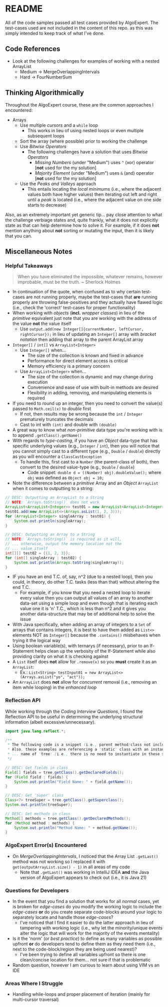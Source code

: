 # README

All of the code samples passed all test cases provided by AlgoExpert. The test-cases used are not included in the content of this repo. as this was simply intended to keep track of what I've done.

## Code References

- Look at the following challenges for examples of working with a nested ArrayList
  - Medium -> MergeOverlappingIntervals
  - Hard -> FourNumberSum

## Thinking Algorithmically

Throughout the AlgoExpert course, these are the common approaches I encountered:

- Arrays
  - Use multiple *cursors* and a `while` loop
    - This works in lieu of using nested loops or even multiple subsequent loops
  - Sort the array (where possible) prior to working the challenge
  - Use *Bitwise Operators*
    - The following challenges have a solution that uses *Bitwise Operators*
      - *Missing Numbers* (under "Medium") uses `^` (xor) operator [**not** used for the my solution]
      - *Majority Element* (under "Medium") uses `&` (and) operator [**not** used for the my solution]
  - Use the *Peaks and Valleys* approach
    - This entails locating the *local minimums* (i.e., where the adjacent values both have higher values) then iterating out left and right until a *peak* is located (i.e., where the adjacent value on one side starts to decrease)

Also, as an extremely important yet generic tip... pay close attention to what the challenge verbiage states and, quite frankly, what it does not explicitly state as that can help determine how to solve it. For example, if it does **not** mention anything about **not** sorting or mutating the input, then it is likely that you can.

## Miscellaneous Notes

### Helpful Takeaways

> When you have eliminated the impossible, whatever remains, however improbable, must be the truth. ~ Sherlock Holmes

- In continuation of the quote, when confused as to why certain test-cases are not running properly, maybe the test-cases that **are** running properly are throwing false-positives and they actually have flawed logic (i.e., check the 'correct' test-cases for proper functionality)
- When working with _objects_ (**incl.** _wrapper classes_) in lieu of the _primitive_ equivalent just note that you are working with the address of the value **not** the value itself
  - Use `output.add(new Integer[]{currentNumber, leftCursor, rightCursor});` in lieu of updating an `Integer[]` array with _bracket notation_ then adding that array to the parent ArrayList array
- `Integer[]` / `int[]` vs `ArrayList<Integer>`
  - Use `Integer[]` when...
    - The size of the collection is known and fixed in advance
    - Performance for direct element access is critical
    - Memory efficiency is a primary concern
  - Use `ArrayList<Integer>` when...
    - The size of the collection is dynamic and may change during execution
    - Convenience and ease of use with built-in methods are desired
    - Flexibility in adding, removing, and manipulating elements is required
- If you need to round up an integer, then you need to convert the value(s) passed to `Math.ceil(x)` to *double* first
  - If not, then results may be wrong because the `int` / `Integer` prematurely truncates the decimals
  - Cast to int with `(int)` and double with `(double)`
- A great way to know what *non-primitive* data type you're working with is to append `.getClass().getName()`
- With regards to *type-casting*, if you have an *Object* data-type that has specific underlying values (e.g., `Integer` / `int`), then you will notice that you cannot simply cast to a different type (e.g., `Double` / `double`) directly as you will encounter a `ClassCastException`
  - To handle this, first cast to a `Number` (the parent-class of both), then convert to the desired value-type (e.g., `Double` / `double`)
    - Code snippet: `double d = ((Number) obj).doubleValue();` where `obj` was defined as `Object obj = 10;`
- Note the difference between a *primitive* Array and an *Object* `ArrayList` when it comes to outputting to a string:

```java
// DESC: Outputting an ArrayList to a String
// NOTE: `Arrays.toString()` does not work
ArrayList<ArrayList<Integer>> test01 = new ArrayList<ArrayList<Integer>>();
test01.add(new ArrayList<>(Arrays.asList(1, 2, 3)));
for (ArrayList<Integer> singleArray : test01) {
    System.out.println(singleArray);
}

// DESC: Outputting an Array to a String
// NOTE: `Arrays.toString()` is required as it will,
// ... otherwise, output the memory location not the
// ... value itself
int[][] test02 = {{1, 2, 3}};
for (int[] singleArray : test02) {
    System.out.println(Arrays.toString(singleArray));
}
```

- IF you have an end T.C. of, say, n^2 (due to a nested loop), then you could, in theory, do other T.C. tasks (less than that) without altering the end T.C.
  - For example, if you know that you need a nested loop to iterate every value then you can output all values of an array to another data-set using a simple loop and even though that is iterating each value one it is 'n' T.C., which is less than n^2 and it gives you another data-structure that may be of additional help to solve the issue
- With Java specifically, when adding an array of integers to a `Set` of arrays that contains integers, it is best to have them added as `List<>` elements NOT as `Integer[]` because the `.contains()` misbehaves when trying it the logical way
- Using boolean variable(s), with ternarys (if necessary), prior to an If-Statement helps clean up the verbosity of the If-Statement while also providing clarity on what it is checking against
- A `List` itself does **not** allow for `.remove(x)` so you **must** create it as an `ArrayList`:
  - Ex.: `List<String> testInput01 = new ArrayList<>(Arrays.asList("yo", "act"));`
- An `ArrayList` does **not** allow for *concurrent* removal (i.e., removing an item while looping) in the *enhanced loop*

### Reflection API

While working through the *Coding Interview Questions*, I found the Reflection API to be useful in determining the underlying structural information (albeit excessive/unnecessary).

```java
import java.lang.reflect.*;

/**
 * The following code is a snippet (i.e., parent method/class not included).
 * Also, these examples are referencing a 'static' class with an instance
 * ... name of 'tree' (i.e., there is no need to instantiate in these snippets)
 */

// DESC: Get fields in class
Field[] fields = tree.getClass().getDeclaredFields();
for (Field field : fields) {
    System.out.println("Field Name: " + field.getName());
}

// DESC: Get 'super' class
Class<?> treeSuper = tree.getClass().getSuperclass();
System.out.println(treeSuper);

// DESC: Get methods in class
Method[] methods = tree.getClass().getDeclaredMethods();
for (Method method : methods) {
    System.out.println("Method Name: " + method.getName());
}
```

### AlgoExpert Error(s) Encountered

- On *MergeOverlappingIntervals*, I noticed that the Array List `.getLast()` method was not working so I replaced it with `get(outputArrayList.size() - 1)` in all areas of my code
  - Note that `.getLast()` was working in IntelliJ IDEA **and** the Java version of AlgoExpert appears to check out (i.e., it is Java 21)

### Questions for Developers

- In the event that you find a solution that works for all *normal* cases, yet is broken for *edge-cases* do you modify the working logic to include the *edge-cases* **or** do you create separate code-blocks around your logic to separately locate and handle those *edge-cases*?
  - I've noticed that I find it easier to do the latter approach in lieu of tampering with working logic (i.e., why let the minority/unique events alter the logic that will work for the majority of the events mentality)
- Is it the 'norm' (or *best practice*) to define as many variables as possible upfront **or** do developers tend to define them as they need them (i.e., next to the code-block/region they are being used nearest)?
  - I've been trying to define all variables upfront so there is one clean/concise location for them... not sure if that is problematic
- Random question, however I am curious to learn about using VIM vs an IDE

### Areas Where I Struggle

- Handling while-loops and proper placement of iteration (mainly for multi-cursor traversal)